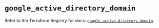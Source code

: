 # `google_active_directory_domain`

Refer to the Terraform Registry for docs: [`google_active_directory_domain`](https://registry.terraform.io/providers/hashicorp/google/6.6.0/docs/resources/active_directory_domain).
